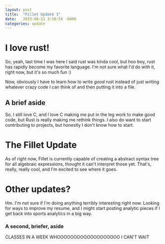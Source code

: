 ```yaml
---
layout: post
title:  "Fillet Update 1"
date:   2023-08-21 3:58:54 -0400
categories: update
---
```


# I love rust!

So, yeah, last time I was here I said rust was kinda cool, but hoo boy, rust has rapidly become my favorite language. I'm not sure what I'd do with it, right now, but it's so much fun :)

Now, obviously I have to learn how to write *good* rust instead of just writing whatever crazy code I can think of and then putting it into a file.

## A brief aside

So, I still love C, and I love C making me put in the leg work to make good code, but Rust is really making me rethink things. I also do want to start contributing to projects, but honestly I don't know how to start.

# The Fillet Update

As of right now, Fillet is currently capable of creating a abstract syntax tree for all algebraic expressions, thought it can't interpret those yet. That's, really, really cool, and I'm excited to see where it goes.

# Other updates?
Hm. I'm not sure if I'm doing anything terribly interesting right now. Looking for ways to improve my resume, and I might start posting analytic pieces if I get back into sports analytics in a big way.

### A second, briefer, aside

CLASSES IN A WEEK WHOOOOOOOOOOOOOOOOOOO I CAN'T WAIT


